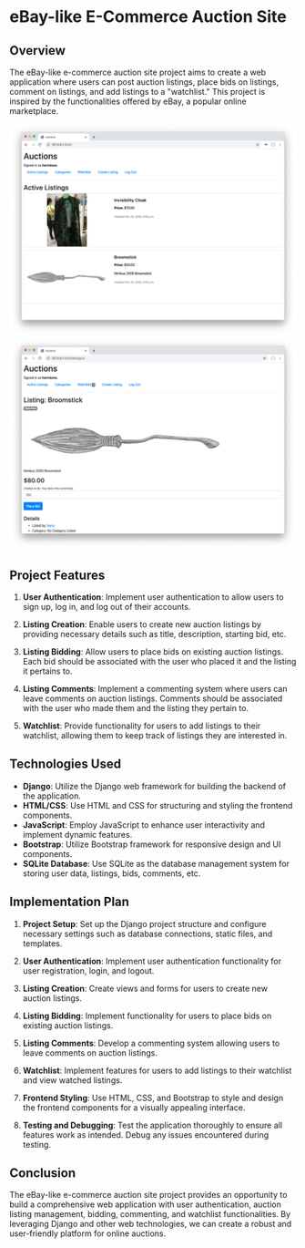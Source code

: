 # eBay-like E-Commerce Auction Site

## Overview

The eBay-like e-commerce auction site project aims to create a web application where users can post auction listings, place bids on listings, comment on listings, and add listings to a "watchlist." This project is inspired by the functionalities offered by eBay, a popular online marketplace.

![](./listings.png)
![](./listing.png)

## Project Features

1. **User Authentication**: Implement user authentication to allow users to sign up, log in, and log out of their accounts.

2. **Listing Creation**: Enable users to create new auction listings by providing necessary details such as title, description, starting bid, etc.

3. **Listing Bidding**: Allow users to place bids on existing auction listings. Each bid should be associated with the user who placed it and the listing it pertains to.

4. **Listing Comments**: Implement a commenting system where users can leave comments on auction listings. Comments should be associated with the user who made them and the listing they pertain to.

5. **Watchlist**: Provide functionality for users to add listings to their watchlist, allowing them to keep track of listings they are interested in.

## Technologies Used

- **Django**: Utilize the Django web framework for building the backend of the application.
- **HTML/CSS**: Use HTML and CSS for structuring and styling the frontend components.
- **JavaScript**: Employ JavaScript to enhance user interactivity and implement dynamic features.
- **Bootstrap**: Utilize Bootstrap framework for responsive design and UI components.
- **SQLite Database**: Use SQLite as the database management system for storing user data, listings, bids, comments, etc.

## Implementation Plan

1. **Project Setup**: Set up the Django project structure and configure necessary settings such as database connections, static files, and templates.

2. **User Authentication**: Implement user authentication functionality for user registration, login, and logout.

3. **Listing Creation**: Create views and forms for users to create new auction listings.

4. **Listing Bidding**: Implement functionality for users to place bids on existing auction listings.

5. **Listing Comments**: Develop a commenting system allowing users to leave comments on auction listings.

6. **Watchlist**: Implement features for users to add listings to their watchlist and view watched listings.

7. **Frontend Styling**: Use HTML, CSS, and Bootstrap to style and design the frontend components for a visually appealing interface.

8. **Testing and Debugging**: Test the application thoroughly to ensure all features work as intended. Debug any issues encountered during testing.

## Conclusion

The eBay-like e-commerce auction site project provides an opportunity to build a comprehensive web application with user authentication, auction listing management, bidding, commenting, and watchlist functionalities. By leveraging Django and other web technologies, we can create a robust and user-friendly platform for online auctions.
